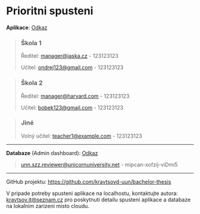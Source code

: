 # Prioritni spusteni

__Aplikace__: [Odkaz](https://kravtsov-bachelor-thesis.vercel.app/)

>### Škola 1
>Ředitel: manager@jaska.cz - 123123123
>
>Učitel: ondrej123@gmail.com - 123123123

>### Škola 2
>Ředitel: manager@harvard.com - 123123123
>
>Učitel: bobek123@gmail.com - 123123123

>### Jiné
>
>Volný učitel: teacher1@example.com - 123123123

***

__Databaze__ (Admin dashboard): [Odkaz](https://kravtsov-bachelor-thesis.pockethost.io/_/#/login)

>unn.szz.reviewer@unicornuniversity.net - mipcan-xofzij-viDmi5

***

GitHub projektu: https://github.com/kravtsovd-uun/bachelor-thesis

V pripade potreby spusteni aplikace na localhostu, kontaktujte autora: kravtsov.it@seznam.cz pro poskytnuti detailu spusteni aplikace a databaze na lokalnim zarizeni misto cloudu.
